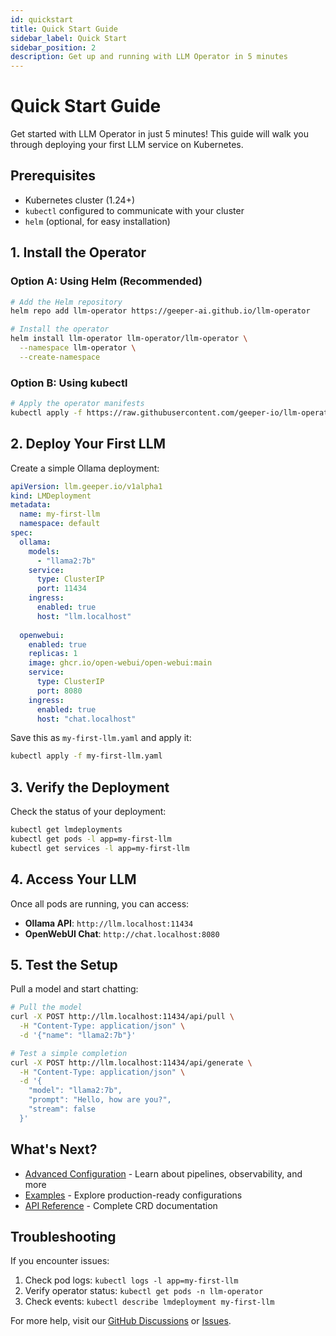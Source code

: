 ```yaml
---
id: quickstart
title: Quick Start Guide
sidebar_label: Quick Start
sidebar_position: 2
description: Get up and running with LLM Operator in 5 minutes
---
```


# Quick Start Guide

Get started with LLM Operator in just 5 minutes! This guide will walk you through deploying your first LLM service on Kubernetes.

## Prerequisites

- Kubernetes cluster (1.24+)
- `kubectl` configured to communicate with your cluster
- `helm` (optional, for easy installation)

## 1. Install the Operator

### Option A: Using Helm (Recommended)

```bash
# Add the Helm repository
helm repo add llm-operator https://geeper-ai.github.io/llm-operator

# Install the operator
helm install llm-operator llm-operator/llm-operator \
  --namespace llm-operator \
  --create-namespace
```

### Option B: Using kubectl

```bash
# Apply the operator manifests
kubectl apply -f https://raw.githubusercontent.com/geeper-io/llm-operator/main/install.yaml
```

## 2. Deploy Your First LLM

Create a simple Ollama deployment:

```yaml
apiVersion: llm.geeper.io/v1alpha1
kind: LMDeployment
metadata:
  name: my-first-llm
  namespace: default
spec:
  ollama:
    models:
      - "llama2:7b"
    service:
      type: ClusterIP
      port: 11434
    ingress:
      enabled: true
      host: "llm.localhost"
  
  openwebui:
    enabled: true
    replicas: 1
    image: ghcr.io/open-webui/open-webui:main
    service:
      type: ClusterIP
      port: 8080
    ingress:
      enabled: true
      host: "chat.localhost"
```

Save this as `my-first-llm.yaml` and apply it:

```bash
kubectl apply -f my-first-llm.yaml
```

## 3. Verify the Deployment

Check the status of your deployment:

```bash
kubectl get lmdeployments
kubectl get pods -l app=my-first-llm
kubectl get services -l app=my-first-llm
```

## 4. Access Your LLM

Once all pods are running, you can access:

- **Ollama API**: `http://llm.localhost:11434`
- **OpenWebUI Chat**: `http://chat.localhost:8080`

## 5. Test the Setup

Pull a model and start chatting:

```bash
# Pull the model
curl -X POST http://llm.localhost:11434/api/pull \
  -H "Content-Type: application/json" \
  -d '{"name": "llama2:7b"}'

# Test a simple completion
curl -X POST http://llm.localhost:11434/api/generate \
  -H "Content-Type: application/json" \
  -d '{
    "model": "llama2:7b",
    "prompt": "Hello, how are you?",
    "stream": false
  }'
```

## What's Next?

- [Advanced Configuration](/docs/advanced/) - Learn about pipelines, observability, and more
- [Examples](https://github.com/geeper-io/llm-operator/tree/main/examples) - Explore production-ready configurations
- [API Reference](/docs/crd-reference) - Complete CRD documentation

## Troubleshooting

If you encounter issues:

1. Check pod logs: `kubectl logs -l app=my-first-llm`
2. Verify operator status: `kubectl get pods -n llm-operator`
3. Check events: `kubectl describe lmdeployment my-first-llm`

For more help, visit our [GitHub Discussions](https://github.com/geeper-io/llm-operator/discussions) or [Issues](https://github.com/geeper-io/llm-operator/issues).



